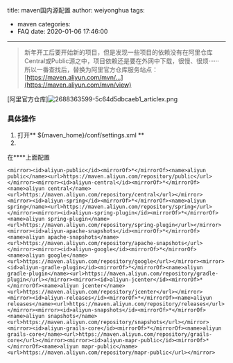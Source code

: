 title: maven国内源配置
author: weiyonghua
tags:
  - maven
categories:
  - FAQ
date: 2020-01-06 17:46:00
---
> 新年开工后要开始新的项目，但是发现一些项目的依赖没有在阿里仓库Central或Public源之中，项目依赖还是要在外网中下载，很慢、很烦······
> 所以一番查找后，替换为阿里官方仓库服务站点：[https://maven.aliyun.com/mvn/...](https://maven.aliyun.com/mvn/view)

[阿里官方仓库]![2688363599-5c64d5dbcaeb1_articlex.png](http://ww1.sinaimg.cn/large/0082pGazgy1gamzj6wz4bj30m80613za.jpg)

### 具体操作

1. 打开** ${maven_home}/conf/settings.xml **
2. 
在**<mirrors>**上面配置

    <mirror><id>aliyun-public</id><mirrorOf>*</mirrorOf><name>aliyun public</name><url>https://maven.aliyun.com/repository/public</url></mirror><mirror><id>aliyun-central</id><mirrorOf>*</mirrorOf><name>aliyun central</name><url>https://maven.aliyun.com/repository/central</url></mirror><mirror><id>aliyun-spring</id><mirrorOf>*</mirrorOf><name>aliyun spring</name><url>https://maven.aliyun.com/repository/spring</url></mirror><mirror><id>aliyun-spring-plugin</id><mirrorOf>*</mirrorOf><name>aliyun spring-plugin</name><url>https://maven.aliyun.com/repository/spring-plugin</url></mirror><mirror><id>aliyun-apache-snapshots</id><mirrorOf>*</mirrorOf><name>aliyun apache-snapshots</name><url>https://maven.aliyun.com/repository/apache-snapshots</url></mirror><mirror><id>aliyun-google</id><mirrorOf>*</mirrorOf><name>aliyun google</name><url>https://maven.aliyun.com/repository/google</url></mirror><mirror><id>aliyun-gradle-plugin</id><mirrorOf>*</mirrorOf><name>aliyun gradle-plugin</name><url>https://maven.aliyun.com/repository/gradle-plugin</url></mirror><mirror><id>aliyun-jcenter</id><mirrorOf>*</mirrorOf><name>aliyun jcenter</name><url>https://maven.aliyun.com/repository/jcenter</url></mirror><mirror><id>aliyun-releases</id><mirrorOf>*</mirrorOf><name>aliyun releases</name><url>https://maven.aliyun.com/repository/releases</url></mirror><mirror><id>aliyun-snapshots</id><mirrorOf>*</mirrorOf><name>aliyun snapshots</name><url>https://maven.aliyun.com/repository/snapshots</url></mirror><mirror><id>aliyun-grails-core</id><mirrorOf>*</mirrorOf><name>aliyun grails-core</name><url>https://maven.aliyun.com/repository/grails-core</url></mirror><mirror><id>aliyun-mapr-public</id><mirrorOf>*</mirrorOf><name>aliyun mapr-public</name><url>https://maven.aliyun.com/repository/mapr-public</url></mirror>